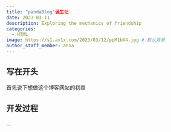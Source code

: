 ```yaml
---
title: "pandaBlog"诞生记
date: 2023-03-11
description: Exploring the mechanics of friendship
categories:
  - HTML
image: https://s1.ax1x.com/2023/03/12/ppM1bX4.jpg # 默认背景
author_staff_member: anna
---
```


## 写在开头

首先说下想做这个博客网站的初衷

<!-- ![Checkmate](https://source.unsplash.com/random/1500x1000) -->

## 开发过程

...

<!-- ![Raspberries](https://source.unsplash.com/random/1500x1001) -->
